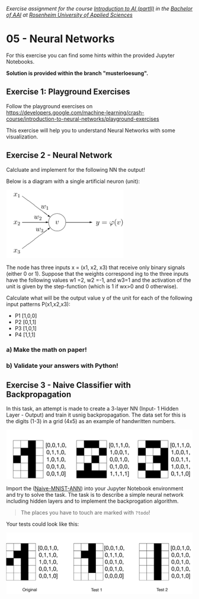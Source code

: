 _Exercise assignment for the course [Introduction to AI (partII)](https://inf-git.fh-rosenheim.de/aai-ai2/hsro-aai-ai2-github-io) in the [Bachelor of AAI](https://www.th-rosenheim.de/en/technology/computer-science-mathematics/applied-artificial-intelligence-bachelors-degree) at [Rosenheim University of Applied Sciences](http://www.th-rosenheim.de)_


# 05 - Neural Networks

For this exercise you can find some hints within the provided Jupyter Notebooks.

**Solution is provided within the branch "musterloesung".**

## Exercise 1: Playground Exercises

Follow the playground exercises on https://developers.google.com/machine-learning/crash-course/introduction-to-neural-networks/playground-exercises

This exercise will help you to understand Neural Networks with some visualization.

## Exercise 2 - Neural Network

Calcluate and implement for the following NN the output!

Below is a diagram with a single artificial neuron (unit):

![Neuron](neuron.png)

The node has three inputs x = (x1, x2, x3) that receive only binary signals (either 0 or 1). Suppose that the weights correspond
ing to the three inputs have the following values w1 =2, w2 =-1, and w3=1 and the activation of the unit is given by the step-function (which is 1 if wx>0 and 0 otherwise).

Calculate what will be the output value y of the unit for each of the following input patterns P(x1,x2,x3):

- P1 [1,0,0]
- P2 [0,1,1]
- P3 [1,0,1]
- P4 [1,1,1]

### a) Make the math on paper!

### b) Validate your answers with Python!

## Exercise 3 - Naive Classifier with Backpropagation

In this task, an attempt is made to create a 3-layer NN (Input- 1 Hidden Layer - Output) and train it usnig backpropagation. The data set for this is the digits (1-3) in a grid (4x5) as an example of handwritten numbers.

![](numbers.jpg)

Import the ([Naive-MNIST-ANN](Naive-MNIST-ANN.ipynb)) into your Jupyter Notebook environment and try to solve the task. The task is to describe a simple neural network including hidden layers and to implement the backprogation algorithm.

>The places you have to touch are marked with `?todo`!

Your tests could look like this:

![](numbers_new.jpg)
